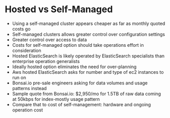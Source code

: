 # Hosted vs Self-Managed #

* Using a self-managed cluster appears cheaper as far as monthly quoted costs go
* Self-managed clusters allows greater control over configuration settings
* Greater control over access to data
* Costs for self-managed option should take operations effort in consideration
* Hosted ElasticSearch is likely operated by ElasticSearch specialists than enterprise operation generalists
* Ideally hosted option eliminates the need for over-planning
* Aws hosted ElasticSearch asks for number and type of ec2 instances to run on
* Bonsai.io pre-sale engineers asking for data volumes and usage patterns instead
* Sample quote from Bonsai.io: $2,950/mo for 1.5TB of raw data coming at 50kbps for index-mostly usage pattern
* Compare that to cost of self-management: hardware and ongoing operation cost